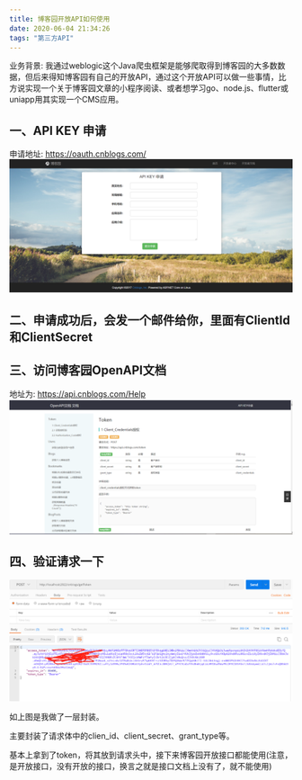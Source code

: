 ```yaml
---
title: 博客园开放API如何使用
date: 2020-06-04 21:34:26
tags: "第三方API"
---
```


业务背景:
我通过weblogic这个Java爬虫框架是能够爬取得到博客园的大多数数据，但后来得知博客园有自己的开放API，通过这个开放API可以做一些事情，比方说实现一个关于博客园文章的小程序阅读、或者想学习go、node.js、flutter或uniapp用其实现一个CMS应用。
<!--more-->

## 一、API KEY 申请
申请地址:
https://oauth.cnblogs.com/
![](博客园开放API如何使用/01.png)

## 二、申请成功后，会发一个邮件给你，里面有ClientId和ClientSecret

## 三、访问博客园OpenAPI文档
地址为:
https://api.cnblogs.com/Help
![](博客园开放API如何使用/02.png)

## 四、验证请求一下
![](博客园开放API如何使用/03.png)

如上图是我做了一层封装。

主要封装了请求体中的clien_id、client_secret、grant_type等。

基本上拿到了token，将其放到请求头中，接下来博客园开放接口都能使用(注意，是开放接口，没有开放的接口，换言之就是接口文档上没有了，就不能使用)